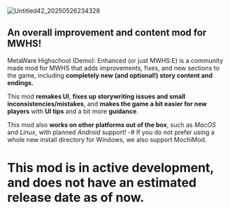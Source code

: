 ![Untitled42_20250526234328](https://github.com/user-attachments/assets/d98cfc2d-195d-4197-9ff8-cdc54b037e1e)



## An overall improvement and content mod for MWHS!

MetaWare Highschool (Demo): Enhanced (or just MWHS:E) is a community made mod for MWHS that adds improvements, fixes, and new sections to the game, including **completely new (and optional!) story content and endings.**

This mod **remakes UI**, **fixes up storywriting issues and small inconsistencies/mistakes**, and **makes the game a bit easier for new players** with **UI tips** and a bit more **guidance**.

This mod also **works on other platforms out of the box**, such as *MacOS* and *Linux*, with planned *Android* support! 
-# If you do not prefer using a whole new install directory for Windows, we also support MochiMod.

# This mod is in __active development__, and does not have an estimated release date as of now.
